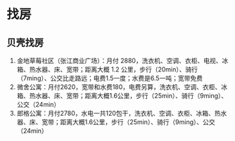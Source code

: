 # 找房

## 贝壳找房

1. 金地草莓社区（张江商业广场）：月付 2880，洗衣机、空调、衣柜、电视、冰箱、热水器、床、宽带；距离大概 1.2 公里，步行（20min）、骑行（7ming）、公交比走路远；电费1.5一度；水费是6.5一吨；宽带免费
2. 微舍公寓：月付2620，宽带和水费180，电费另算，洗衣机、空调、衣柜、冰箱、热水器、床、宽带；距离大概1.6公里，步行（25min）、骑行（9ming）、公交（24min）
3. 郎格公寓：月付2780，水电一共120包干，洗衣机、空调、衣柜、冰箱、热水器、床、宽带；距离大概1.6公里，步行（25min）、骑行（9ming）、公交（24min）

